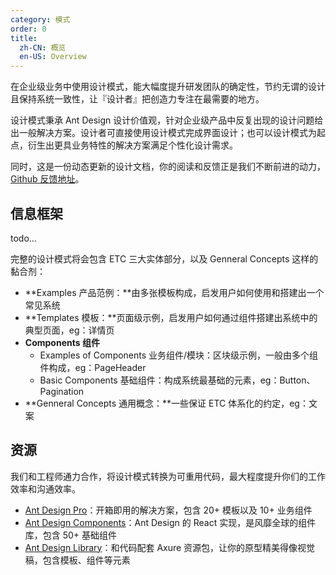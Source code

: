 ```yaml
---
category: 模式
order: 0
title:
  zh-CN: 概览
  en-US: Overview
---
```


在企业级业务中使用设计模式，能大幅度提升研发团队的确定性，节约无谓的设计且保持系统一致性，让『设计者』把创造力专注在最需要的地方。

设计模式秉承 Ant Design 设计价值观，针对企业级产品中反复出现的设计问题给出一般解决方案。设计者可直接使用设计模式完成界面设计；也可以设计模式为起点，衍生出更具业务特性的解决方案满足个性化设计需求。

同时，这是一份动态更新的设计文档，你的阅读和反馈正是我们不断前进的动力，[Github 反馈地址](https://github.com/ant-design/ant-design/issues)。

## 信息框架

todo...

完整的设计模式将会包含 ETC 三大实体部分，以及 Genneral Concepts 这样的黏合剂：

- **Examples 产品范例：**由多张模板构成，启发用户如何使用和搭建出一个常见系统
- **Templates 模板：**页面级示例，启发用户如何通过组件搭建出系统中的典型页面，eg：详情页
- **Components 组件**
	- Examples of Components 业务组件/模块：区块级示例，一般由多个组件构成，eg：PageHeader
	- Basic Components 基础组件：构成系统最基础的元素，eg：Button、Pagination
- **Genneral Concepts 通用概念：**一些保证 ETC 体系化的约定，eg：文案

## 资源

我们和工程师通力合作，将设计模式转换为可重用代码，最大程度提升你们的工作效率和沟通效率。

- [Ant Design Pro](https://pro.ant.design)：开箱即用的解决方案，包含 20+ 模板以及 10+ 业务组件
- [Ant Design Components](https://ant.design/docs/react/introduce)：Ant Design 的 React 实现，是风靡全球的组件库，包含 50+ 基础组件
- [Ant Design Library](http://library.ant.design/)：和代码配套 Axure 资源包，让你的原型精美得像视觉稿，包含模板、组件等元素
